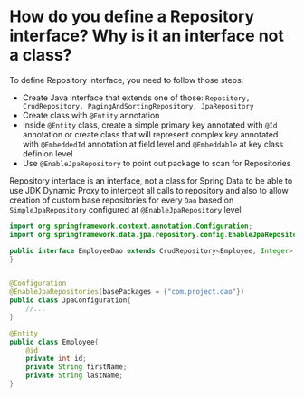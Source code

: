 # How do you define a Repository interface? Why is it an interface not a class?
To define Repository interface, you need to follow those steps:
- Create Java interface that extends one of those: ```Repository, CrudRepository, PagingAndSortingRepository, JpaRepository```
- Create class with ```@Entity``` annotation
- Inside ```@Entity``` class, create a simple primary key annotated with ```@Id``` annotation or create class that will
represent complex key annotated with ```@EmbeddedId``` annotation at field level and ```@Embeddable``` at key class definion level
- Use ```@EnableJpaRepository``` to point out package to scan for Repositories

Repository interface is an interface, not a class for Spring Data to be able to use JDK Dynamic Proxy to intercept 
all calls to repository and also to allow creation of custom base repositories for every ```Dao``` based on ```SimpleJpaRepository```
configured at ```@EnableJpaRepository``` level

```java
import org.springframework.context.annotation.Configuration;
import org.springframework.data.jpa.repository.config.EnableJpaRepositories;

public interface EmployeeDao extends CrudRepository<Employee, Integer> {
}


@Configuration
@EnableJpaRepositories(basePackages = {"com.project.dao"})
public class JpaConfiguration{
    //...
}

@Entity
public class Employee{
    @id
    private int id;
    private String firstName;
    private String lastName;
}

```